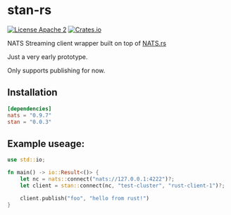 # stan-rs
[![License Apache 2](https://img.shields.io/badge/License-Apache2-blue.svg)](https://www.apache.org/licenses/LICENSE-2.0)
[![Crates.io](https://img.shields.io/crates/v/stan.svg)](https://crates.io/crates/stan)

NATS Streaming client wrapper built on top of [NATS.rs](https://github.com/nats-io/nats.rs)

Just a very early prototype.

Only supports publishing for now.

## Installation

```toml
[dependencies]
nats = "0.9.7"
stan = "0.0.3"
```

## Example useage:

```rust
use std::io;

fn main() -> io::Result<()> {
    let nc = nats::connect("nats://127.0.0.1:4222")?;
    let client = stan::connect(nc, "test-cluster", "rust-client-1")?;

    client.publish("foo", "hello from rust!")
}
```
